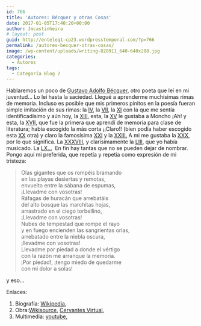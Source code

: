 ```yaml
---
id: 766
title: 'Autores: Bécquer y otras Cosas'
date: 2017-01-05T17:40:20+00:00
author: Jmcastinheira
# layout: post
guid: http://enteleq1-cp23.wordpresstemporal.com/?p=766
permalink: /autores-becquer-otras-cosas/
image: /wp-content/uploads/writing-828911_640-640x288.jpg
categories:
  - Autores
tags:
  - Categoría Blog 2
---
```

Hablaremos un poco de [Gustavo Adolfo Bécquer](http://es.wikipedia.org/wiki/Gustavo_Adolfo_B%C3%A9cquer), otro poeta que leí en mi juventud&#8230; Lo leí hasta la saciedad. Llegué a aprenderme muchísimas rimas de memoria. Incluso es posible que mis primeros pinitos en la poesía fueran simple imitación de sus rimas: la [IV](http://es.wikisource.org/wiki/Rima_IV), la [VII](http://es.wikisource.org/wiki/Rima_VII), la [XI](http://es.wikisource.org/wiki/Rima_XI) con la que me sentía identificadísimo y aún hoy, la [XIII](http://es.wikisource.org/wiki/Rima_XIII), esta, la [XV](http://es.wikisource.org/wiki/Rima_XV) le gustaba a Moncho ¡Ah! y esta, la [XVII,](http://es.wikisource.org/wiki/Rima_XVII) que fue la primera que aprendí de memoria para clase de literatura; había escogido la más corta ¡¡Claro!! (bien podía haber escogido esta [XX](http://es.wikisource.org/wiki/Rima_XX) otra) y claro la famosísima [XXI](http://es.wikisource.org/wiki/Rima_XX) y la [XXIII.](http://es.wikisource.org/wiki/Rima_XXIII) A mi me gustaba la [XXX](http://es.wikisource.org/wiki/Rima_XXX), por lo que significa. La [XXXVIII](http://es.wikisource.org/wiki/Rima_XXXVIII), y clarisimamente la [LIII](http://es.wikisource.org/wiki/Rima_LIII), que yo había musicado. La [LX&#8230;](http://es.wikisource.org/wiki/Rima_LX)  En fin hay tantas que no se pueden dejar de nombrar. Pongo aquí mi preferida, que repetía y repetía como expresión de mi tristeza:

<div align="justify">
  <blockquote>Olas gigantes que os rompéis bramando<br /> en las playas desiertas y remotas,<br /> envuelto entre la sábana de espumas,<br /> ¡Llevadme con vosotras!<br /> Ráfagas de huracán que arrebatáis<br /> del alto bosque las marchitas hojas,<br /> arrastrado en el ciego torbellino,<br /> ¡Llevadme con vosotras!<br /> Nubes de tempestad que rompe el rayo<br /> y en fuego encienden las sangrientas orlas,<br /> arrebatado entre la niebla oscura,<br /> ¡llevadme con vosotras!<br /> Llevadme por piedad a donde el vértigo<br /> con la razón me arranque la memoria.<br /> ¡Por piedad!, ¡tengo miedo de quedarme<br /> con mi dolor a solas!
    </p>
  </blockquote>
  
  <p>
    y eso&#8230;
  </p>
  
  <p>
    Enlaces:
  
  <ol>
    <li>
      Biografía: <a href="http://es.wikipedia.org/wiki/Gustavo_Adolfo_B%C3%A9cquer">Wikipedia</a>,
    </li>
    <li>
      Obra:<a href="http://es.wikisource.org/wiki/Gustavo_Adolfo_B%C3%A9cquer">Wikisource</a>, <a href="http://www.cervantesvirtual.com/FichaAutor.html?Ref=13">Cervantes Virtual</a>,
    </li>
    <li>
      Multimedia: <a href="http://es.youtube.com/results?search_query=B%C3%A9cquer+rima&search=Buscar">youtube</a>,
    </li>
  </ol>
</div>